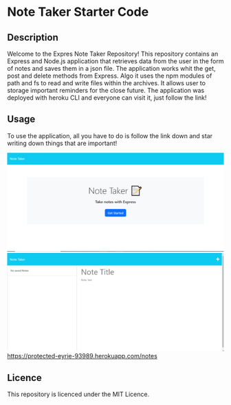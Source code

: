 # Note Taker Starter Code

## Description

Welcome to the Expres Note Taker Repository! This repository contains an Express and Node.js application that retrieves data from the user in the form of notes and saves them in a json file. The application works whit the get, post and delete methods from Express. Algo it uses the npm modules of path and fs to read and write files within the archives. It allows user to storage important reminders for the close future. The application was deployed with heroku CLI and everyone can visit it, just follow the link!

## Usage 

To use the application,  all you have to do is follow the link down and star writing down things that are important!

![alt-text](Develop/public/assets/images/main_notes.png)
![alt-text](Develop/public/assets/images/notes_page.png)
https://protected-eyrie-93989.herokuapp.com/notes

## Licence 

This repository is licenced under the MIT Licence.